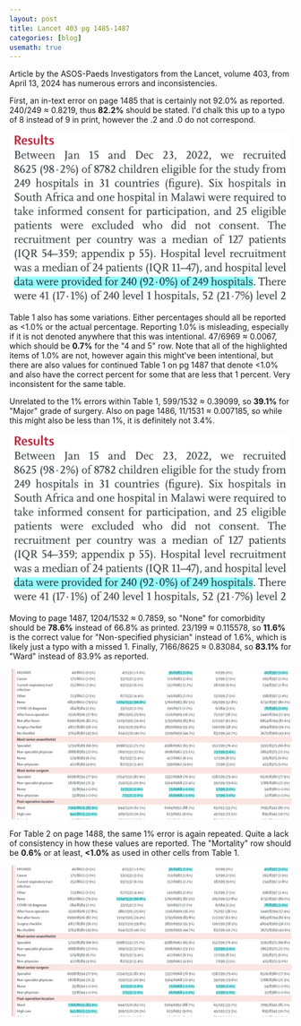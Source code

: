 ```yaml
---
layout: post
title: Lancet 403 pg 1485-1487
categories: [blog]
usemath: true
---
```

Article by the ASOS-Paeds Investigators from the Lancet, volume 403, from April
13, 2024 has numerous errors and inconsistencies.

First, an in-text error on page 1485  that is certainly not 92.0% as reported.
240/249 &asymp; 0.8219, thus **82.2%** should be stated. I'd chalk this up to a
typo of 8 instead of 9 in print, however the .2 and .0 do not correspond.

![pg 1485](/assets/lancet_403_1485.png)

Table 1 also has some variations. Either percentages should all be reported as
<1.0% or the actual percentage. Reporting 1.0% is misleading, especially if it
is not denoted anywhere that this was intentional. 47/6969 &asymp; 0.0067,
which should be **0.7%** for the "4 and 5" row. Note that all of the
highlighted items of 1.0% are not, however again this might've been
intentional, but there are also values for continued Table 1 on pg 1487 that
denote <1.0% and also have the correct percent for some that are less that 1
percent. Very inconsistent for the same table.

Unrelated to the 1% errors within Table 1, 599/1532 &asymp; 0.39099, so
**39.1%** for "Major" grade of surgery. Also on page 1486, 11/1531 &asymp;
0.007185, so while this might also be less than 1%, it is definitely not 3.4%.

![pg 1486](/assets/lancet_403_1485.png)

Moving to page 1487, 1204/1532 &asymp; 0.7859, so "None" for comorbidity should
be **78.6%** instead of 66.8% as printed. 23/199 &asymp; 0.115578, so **11.6%**
is the correct value for "Non-specified physician" instead of 1.6%, which is
likely just a typo with a missed 1. Finally, 7166/8625 &asymp; 0.83084, so
**83.1%** for "Ward" instead of 83.9% as reported.

![pg 1487](/assets/lancet_403_1487.png)

For Table 2 on page 1488, the same 1% error is again repeated. Quite a lack of
consistency in how these values are reported. The "Mortality" row should be
**0.6%** or at least, **<1.0%** as used in other cells from Table 1.

![pg 1488](/assets/lancet_403_1487.png)
